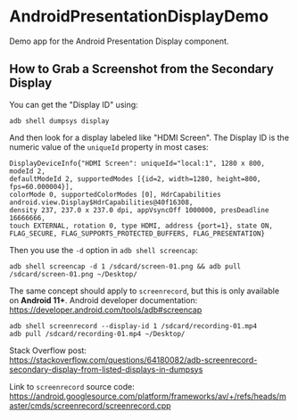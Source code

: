 # AndroidPresentationDisplayDemo
Demo app for the Android Presentation Display component.

## How to Grab a Screenshot from the Secondary Display
You can get the "Display ID" using:
```shell
adb shell dumpsys display
```
And then look for a display labeled like "HDMI Screen". The Display ID is the
numeric value of the `uniqueId` property in most cases:
```
DisplayDeviceInfo{"HDMI Screen": uniqueId="local:1", 1280 x 800, modeId 2, 
defaultModeId 2, supportedModes [{id=2, width=1280, height=800, fps=60.000004}], 
colorMode 0, supportedColorModes [0], HdrCapabilities android.view.Display$HdrCapabilities@40f16308, 
density 237, 237.0 x 237.0 dpi, appVsyncOff 1000000, presDeadline 16666666, 
touch EXTERNAL, rotation 0, type HDMI, address {port=1}, state ON, 
FLAG_SECURE, FLAG_SUPPORTS_PROTECTED_BUFFERS, FLAG_PRESENTATION}
```

Then you use the `-d` option in `adb shell screencap`:
```shell
adb shell screencap -d 1 /sdcard/screen-01.png && adb pull /sdcard/screen-01.png ~/Desktop/
```

The same concept should apply to `screenrecord`, but this is only available on
**Android 11+**. Android developer documentation:  
https://developer.android.com/tools/adb#screencap  
```shell
adb shell screenrecord --display-id 1 /sdcard/recording-01.mp4
adb pull /sdcard/recording-01.mp4 ~/Desktop/
```

Stack Overflow post:  
https://stackoverflow.com/questions/64180082/adb-screenrecord-secondary-display-from-listed-displays-in-dumpsys  

Link to `screenrecord` source code:  
https://android.googlesource.com/platform/frameworks/av/+/refs/heads/master/cmds/screenrecord/screenrecord.cpp  
